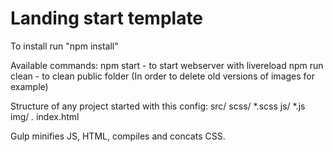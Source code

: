 # Landing start template
To install run "npm install"

Available commands:
npm start - to start webserver with livereload
npm run clean - to clean public folder (In order to delete old versions of images for example)

Structure of any project started with this config:
src/
  scss/
    *.scss
  js/
    *.js
  img/
    *.*
  index.html
  
  Gulp minifies JS, HTML, compiles and concats CSS.

